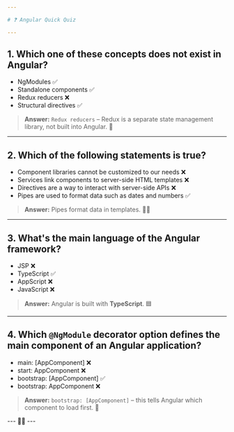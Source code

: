 ```yaml
---

# ❓ Angular Quick Quiz

---
```


## 1. Which one of these concepts does **not exist** in Angular?  
- NgModules ✅  
- Standalone components ✅  
- Redux reducers ❌  
- Structural directives ✅  

> **Answer:** `Redux reducers` – Redux is a separate state management library, not built into Angular. 🛑

---

## 2. Which of the following statements is **true**?  
- Component libraries cannot be customized to our needs ❌  
- Services link components to server-side HTML templates ❌  
- Directives are a way to interact with server-side APIs ❌  
- Pipes are used to format data such as dates and numbers ✅  

> **Answer:** Pipes format data in templates. 📅🔢

---

## 3. What's the **main language** of the Angular framework?  
- JSP ❌  
- TypeScript ✅  
- AppScript ❌  
- JavaScript ❌  

> **Answer:** Angular is built with **TypeScript**. 🟦

---

## 4. Which `@NgModule` decorator option defines the **main component** of an Angular application?  
- main: [AppComponent] ❌  
- start: AppComponent ❌  
- bootstrap: [AppComponent] ✅  
- bootstrap: AppComponent ❌  

> **Answer:** `bootstrap: [AppComponent]` – this tells Angular which component to load first. 🚀

--- 🦶🏽 ---